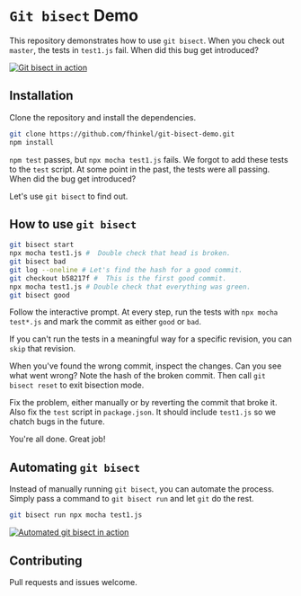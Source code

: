 # `Git bisect` Demo

This repository demonstrates how to use `git bisect`.
When you check out `master`, the tests in `test1.js` fail.
When did this bug get introduced?

[![Git bisect in action](https://i.imgur.com/LgvSeV6.png)](https://youtu.be/dfDBNcYRKcE "manual git bisect")

## Installation

Clone the repository and install the dependencies.

```bash 
git clone https://github.com/fhinkel/git-bisect-demo.git
npm install
```

`npm test` passes, but `npx mocha test1.js` fails. We forgot to
add these tests to the `test` script. At some point in the
past, the tests were all passing. When did the bug get introduced?

Let's use `git bisect` to find out.

## How to use `git bisect`

```bash
git bisect start
npx mocha test1.js #  Double check that head is broken.
git bisect bad
git log --oneline # Let's find the hash for a good commit.
git checkout b58217f #  This is the first good commit.
npx mocha test1.js # Double check that everything was green.
git bisect good
```

Follow the interactive prompt. At every step, run the tests with `npx mocha test*.js` and mark the commit as either `good` or `bad`. 

If you can't run the tests in a meaningful way for a specific revision, you can `skip` that revision.

When you've found the wrong commit, inspect the changes. Can you
see what went wrong? Note the hash of the broken commit. Then
call `git bisect reset` to exit bisection mode.

Fix the problem, either manually or by reverting the commit that broke it.
Also fix the `test` script in `package.json`. It should include `test1.js`
so we chatch bugs in the future.

You're all done. Great job!

## Automating `git bisect`
Instead of manually running `git bisect`, you can automate the process. Simply
pass a command to `git bisect run` and let `git` do the rest.

```bash
git bisect run npx mocha test1.js
```

[![Automated git bisect in action](https://i.imgur.com/WtVUh12.png)](https://www.youtube.com/watch?v=pFavI1XgxYs "automate git bisect")

## Contributing
Pull requests and issues welcome.

